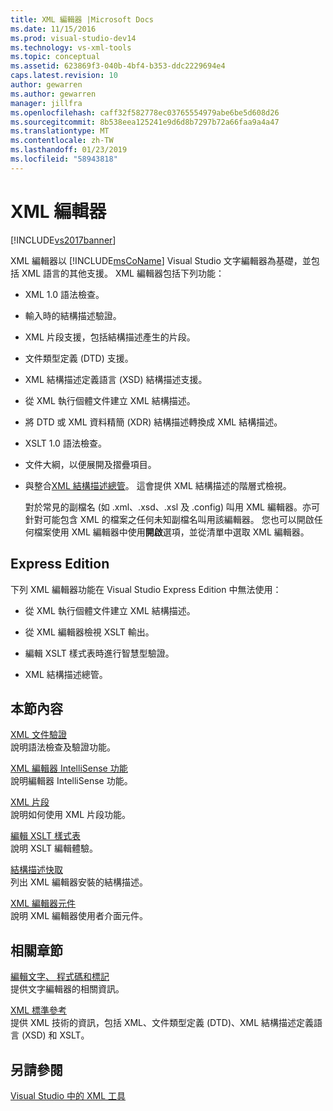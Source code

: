 ```yaml
---
title: XML 編輯器 |Microsoft Docs
ms.date: 11/15/2016
ms.prod: visual-studio-dev14
ms.technology: vs-xml-tools
ms.topic: conceptual
ms.assetid: 623869f3-040b-4bf4-b353-ddc2229694e4
caps.latest.revision: 10
author: gewarren
ms.author: gewarren
manager: jillfra
ms.openlocfilehash: caff32f582778ec03765554979abe6be5d608d26
ms.sourcegitcommit: 8b538eea125241e9d6d8b7297b72a66faa9a4a47
ms.translationtype: MT
ms.contentlocale: zh-TW
ms.lasthandoff: 01/23/2019
ms.locfileid: "58943818"
---
```

# <a name="xml-editor"></a>XML 編輯器
[!INCLUDE[vs2017banner](../includes/vs2017banner.md)]

  
XML 編輯器以 [!INCLUDE[msCoName](../includes/msconame-md.md)] Visual Studio 文字編輯器為基礎，並包括 XML 語言的其他支援。 XML 編輯器包括下列功能：  
  
- XML 1.0 語法檢查。  
  
- 輸入時的結構描述驗證。  
  
- XML 片段支援，包括結構描述產生的片段。  
  
- 文件類型定義 (DTD) 支援。  
  
- XML 結構描述定義語言 (XSD) 結構描述支援。  
  
- 從 XML 執行個體文件建立 XML 結構描述。  
  
- 將 DTD 或 XML 資料精簡 (XDR) 結構描述轉換成 XML 結構描述。  
  
- XSLT 1.0 語法檢查。  
  
- 文件大綱，以便展開及摺疊項目。  
  
- 與整合[XML 結構描述總管](../xml-tools/xml-schema-explorer.md)。 這會提供 XML 結構描述的階層式檢視。  
  
  對於常見的副檔名 (如 .xml、.xsd、.xsl 及 .config) 叫用 XML 編輯器。亦可針對可能包含 XML 的檔案之任何未知副檔名叫用該編輯器。 您也可以開啟任何檔案使用 XML 編輯器中使用**開啟**選項，並從清單中選取 XML 編輯器。  
  
## <a name="express-editions"></a>Express Edition  
 下列 XML 編輯器功能在 Visual Studio Express Edition 中無法使用：  
  
-   從 XML 執行個體文件建立 XML 結構描述。  
  
-   從 XML 編輯器檢視 XSLT 輸出。  
  
-   編輯 XSLT 樣式表時進行智慧型驗證。  
  
-   XML 結構描述總管。  
  
## <a name="in-this-section"></a>本節內容  
 [XML 文件驗證](../xml-tools/xml-document-validation.md)  
 說明語法檢查及驗證功能。  
  
 [XML 編輯器 IntelliSense 功能](../xml-tools/xml-editor-intellisense-features.md)  
 說明編輯器 IntelliSense 功能。  
  
 [XML 片段](../xml-tools/xml-snippets.md)  
 說明如何使用 XML 片段功能。  
  
 [編輯 XSLT 樣式表](../xml-tools/editing-xslt-style-sheets.md)  
 說明 XSLT 編輯體驗。  
  
 [結構描述快取](../xml-tools/schema-cache.md)  
 列出 XML 編輯器安裝的結構描述。  
  
 [XML 編輯器元件](../xml-tools/xml-editor-components.md)  
 說明 XML 編輯器使用者介面元件。  
  
## <a name="related-sections"></a>相關章節  
 [編輯文字、 程式碼和標記](http://msdn.microsoft.com/0d9c00d7-5df4-48a3-b185-2a265f055439)  
 提供文字編輯器的相關資訊。  
  
 [XML 標準參考](http://msdn.microsoft.com/79c78508-c9d0-423a-a00f-672e855de401)  
 提供 XML 技術的資訊，包括 XML、文件類型定義 (DTD)、XML 結構描述定義語言 (XSD) 和 XSLT。  
  
## <a name="see-also"></a>另請參閱  
 [Visual Studio 中的 XML 工具](../xml-tools/xml-tools-in-visual-studio.md)
